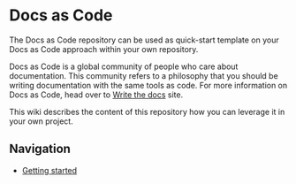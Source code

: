 # Docs as Code

The Docs as Code repository can be used as quick-start template on your Docs as Code approach within your own repository.

Docs as Code is a global community of people who care about documentation. This community refers to a philosophy that you should be writing documentation with the same tools as code. For more information on Docs as Code, head over to [Write the docs](https://www.writethedocs.org/guide/docs-as-code/) site.

This wiki describes the content of this repository how you can leverage it in your own project.

## Navigation

- [Getting started](Getting-started/Getting-started.md)
